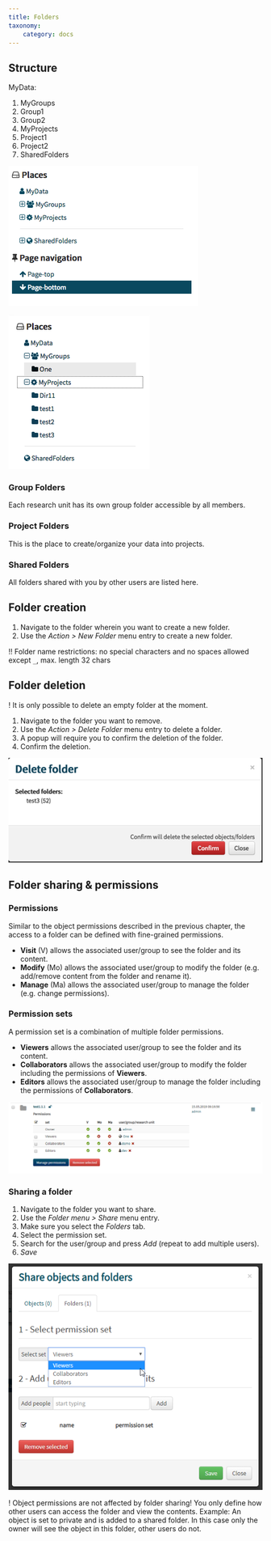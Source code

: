 ```yaml
---
title: Folders
taxonomy:
    category: docs
---
```


## Structure

MyData: 
1. MyGroups
  1. Group1
  2. Group2
2. MyProjects
  1. Project1
  2. Project2
3. SharedFolders

![folder overview](https://github.com/SICASFoundation/smir-documenation/raw/master/assets/smir-folders-collapsed.png)


![folder overview](https://github.com/SICASFoundation/smir-documenation/raw/master/assets/smir-demo-myplaces.png)


### Group Folders

Each research unit has its own group folder accessible by all members.

### Project Folders

This is the place to create/organize your data into projects. 

### Shared Folders

All folders shared with you by other users are listed here.

## Folder creation

1. Navigate to the folder wherein you want to create a new folder.
2. Use the *Action > New Folder* menu entry to create a new folder.

!! Folder name restrictions: no special characters and no spaces allowed except `_`, max. length 32 chars

## Folder deletion

! It is only possible to delete an empty folder at the moment.

1. Navigate to the folder you want to remove.
2. Use the *Action > Delete Folder* menu entry to delete a folder. 
2. A popup will require you to confirm the deletion of the folder.
3. Confirm the deletion.

![folder deletion confirmation](https://github.com/SICASFoundation/smir-documenation/raw/master/assets/smir-delete-folder-confirmation.png)

## Folder sharing & permissions

### Permissions

Similar to the object permissions described in the previous chapter, the access to a folder can be defined with fine-grained permissions.

- **Visit** (V) allows the associated user/group to see the folder and its content.
- **Modify** (Mo) allows the associated user/group to modify the folder (e.g. add/remove content from the folder and rename it).
- **Manage** (Ma) allows the associated user/group to manage the folder (e.g. change permissions).

### Permission sets 

A permission set is a combination of multiple folder permissions.

- **Viewers** allows the associated user/group to see the folder and its content.
- **Collaborators** allows the associated user/group to modify the folder including the permissions of **Viewers**.
- **Editors** allows the associated user/group to manage the folder including the permissions of **Collaborators**. 

![Permission sets](https://github.com/SICASFoundation/smir-documenation/raw/master/assets/smir-folder-permission-sets.png)

### Sharing a folder
1. Navigate to the folder you want to share.
2. Use the *Folder menu > Share* menu entry. 
3. Make sure you select the *Folders* tab.
4. Select the permission set.
5. Search for the user/group and press *Add* (repeat to add multiple users).
6. *Save*

![folder sharing](https://github.com/SICASFoundation/smir-documenation/raw/master/assets/smir-folder-sharing.png)

! Object permissions are not affected by folder sharing! You only define how other users can access the folder and view the contents. Example: An object is set to private and is added to a shared folder. In this case only the owner will see the object in this folder, other users do not.
